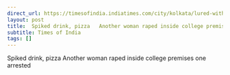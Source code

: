 ```yaml
---
direct_url: https://timesofindia.indiatimes.com/city/kolkata/lured-with-counselling-session-spiked-drink-pizza-weeks-after-law-college-gang-rape-another-woman-raped-inside-boys-hostel-of-management-institute-in-kolkata/articleshow/122400317.cms
layout: post
title:  Spiked drink, pizza   Another woman raped inside college premises  one arrested
subtitle: Times of India
tags: []
---
```


 Spiked drink, pizza   Another woman raped inside college premises  one arrested
